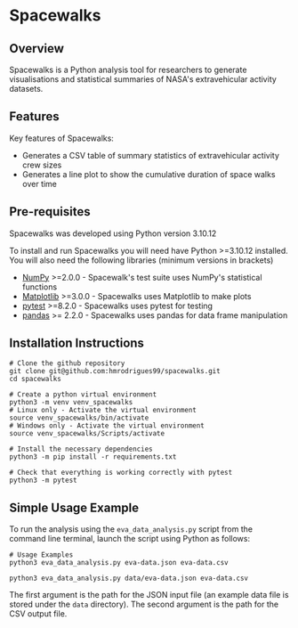 # Spacewalks

## Overview
Spacewalks is a Python analysis tool for researchers to generate visualisations
and statistical summaries of NASA's extravehicular activity datasets.

## Features
Key features of Spacewalks:

- Generates a CSV table of summary statistics of extravehicular activity crew sizes
- Generates a line plot to show the cumulative duration of space walks over time

## Pre-requisites

Spacewalks was developed using Python version 3.10.12

To install and run Spacewalks you will need have Python >=3.10.12 
installed. You will also need the following libraries (minimum versions in brackets)

- [NumPy](https://www.numpy.org/) >=2.0.0 - Spacewalk's test suite uses NumPy's statistical functions
- [Matplotlib](https://matplotlib.org/stable/index.html) >=3.0.0  - Spacewalks uses Matplotlib to make plots
- [pytest](https://docs.pytest.org/en/8.2.x/#) >=8.2.0  - Spacewalks uses pytest for testing
- [pandas](https://pandas.pydata.org/) >= 2.2.0 - Spacewalks uses pandas for data frame manipulation

## Installation Instructions

```
# Clone the github repository
git clone git@github.com:hmrodrigues99/spacewalks.git
cd spacewalks

# Create a python virtual environment
python3 -m venv venv_spacewalks
# Linux only - Activate the virtual environment
source venv_spacewalks/bin/activate
# Windows only - Activate the virtual environment
source venv_spacewalks/Scripts/activate

# Install the necessary dependencies
python3 -m pip install -r requirements.txt

# Check that everything is working correctly with pytest
python3 -m pytest
```

## Simple Usage Example

To run the analysis using the `eva_data_analysis.py` script from the command line terminal,
launch the script using Python as follows:

```
# Usage Examples
python3 eva_data_analysis.py eva-data.json eva-data.csv

python3 eva_data_analysis.py data/eva-data.json eva-data.csv
```

The first argument is the path for the JSON input file (an example data file is stored under the `data` directory).
The second argument is the path for the CSV output file.